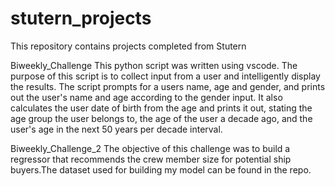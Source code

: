 # stutern_projects
This repository contains projects completed from Stutern 

Biweekly_Challenge
This python script was written using vscode. The purpose of this script is to collect input from a user and intelligently display the results. The script prompts for a users name, age and gender, and prints out the user's name and age according to the gender input. It also calculates the user date of birth from the age and prints it out, stating the age group the user belongs to, the age of the user a decade ago, and the user's age in the next 50 years per decade interval.

Biweekly_Challenge_2
The objective of this challenge was to build a regressor that recommends the crew member size for potential ship buyers.The dataset used for building my model can be found in the repo.
